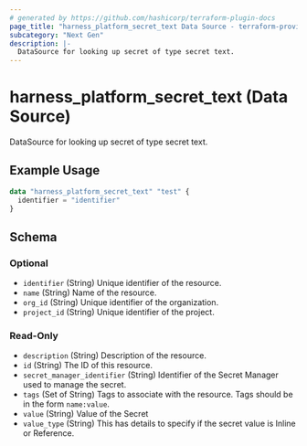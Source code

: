 ```yaml
---
# generated by https://github.com/hashicorp/terraform-plugin-docs
page_title: "harness_platform_secret_text Data Source - terraform-provider-harness"
subcategory: "Next Gen"
description: |-
  DataSource for looking up secret of type secret text.
---
```


# harness_platform_secret_text (Data Source)

DataSource for looking up secret of type secret text.

## Example Usage

```terraform
data "harness_platform_secret_text" "test" {
  identifier = "identifier"
}
```

<!-- schema generated by tfplugindocs -->
## Schema

### Optional

- `identifier` (String) Unique identifier of the resource.
- `name` (String) Name of the resource.
- `org_id` (String) Unique identifier of the organization.
- `project_id` (String) Unique identifier of the project.

### Read-Only

- `description` (String) Description of the resource.
- `id` (String) The ID of this resource.
- `secret_manager_identifier` (String) Identifier of the Secret Manager used to manage the secret.
- `tags` (Set of String) Tags to associate with the resource. Tags should be in the form `name:value`.
- `value` (String) Value of the Secret
- `value_type` (String) This has details to specify if the secret value is Inline or Reference.


